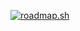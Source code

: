 
[![roadmap.sh](https://roadmap.sh/card/tall/64852126de19fdafabf1cea5?variant=dark&roadmaps=java%2Csoftware-architect)](https://roadmap.sh)
